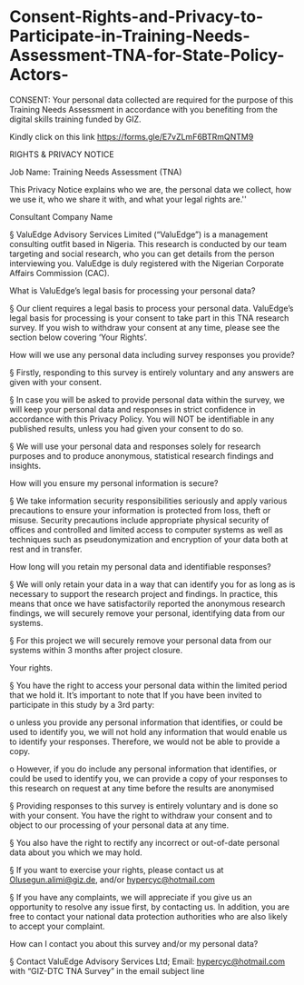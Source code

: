 # Consent-Rights-and-Privacy-to-Participate-in-Training-Needs-Assessment-TNA-for-State-Policy-Actors-
CONSENT: Your personal data collected are required for the purpose of this Training Needs Assessment in accordance with you benefiting from the digital skills training funded by GIZ.



Kindly click on this link
https://forms.gle/E7vZLmF6BTRmQNTM9

 

RIGHTS & PRIVACY NOTICE

 

Job Name: Training Needs Assessment (TNA)

This Privacy Notice explains who we are, the personal data we collect, how we use it, who we share it with, and what your legal rights are.''

Consultant Company Name

§  ValuEdge Advisory Services Limited  (“ValuEdge”) is a management consulting outfit based in Nigeria. This research is conducted by our team targeting and social research, who you  can get details from the person interviewing you. ValuEdge is duly registered with the Nigerian Corporate Affairs Commission (CAC).

 What is ValuEdge’s legal basis for processing your personal data?

§  Our client requires a legal basis to process your personal data.  ValuEdge’s legal basis for processing is your consent to take part in this TNA research survey.   If you wish to withdraw your consent at any time, please see the section below covering ‘Your Rights’.

 How will we use any personal data including survey responses you provide?

§  Firstly, responding to this survey is entirely voluntary and any answers are given with your consent.

§  In case you will be asked to provide personal data within the survey, we will keep your personal data and responses in strict confidence in accordance with  this Privacy Policy.  You will NOT be identifiable in any published results, unless you had given your consent to do so.

§  We will use your personal data and responses solely for research purposes and to produce anonymous, statistical research findings and insights.

 How will you ensure my personal information is secure?

§  We take information security responsibilities seriously and apply various precautions to ensure your information is protected from loss, theft or misuse.    Security precautions include appropriate physical security of offices and controlled and limited access to computer systems as well as techniques such as pseudonymization and encryption of your data both at rest and in transfer.

 How long will you retain my personal data and identifiable responses?

§  We will only retain your data in a way that can identify you for as long as is necessary to support the research project and findings.  In practice, this  means that once we have satisfactorily reported the anonymous research findings, we will securely remove your personal, identifying data from our systems.

§  For this project we will securely remove your personal data from our systems within 3 months after project closure.

Your rights.

§  You have the right to access your personal data within the limited period that we hold it. It’s important to note that If you have been invited to participate  in this study by a 3rd party:

o   unless you provide any personal information that identifies, or could be used to identify you, we will not hold any information that would enable us to identify  your responses.  Therefore, we would not be able to provide a copy.

o   However, if you do include any personal information that identifies, or could be used to identify you, we can provide a copy of your responses to this research  on request at any time before the results are anonymised

§  Providing responses to this survey is entirely voluntary and is done so with your consent.  You have the right to withdraw your consent and to object to our  processing of your personal data at any time.

§  You also have the right to rectify any incorrect or out-of-date personal data about you which we may hold.

§  If you want to exercise your rights, please contact us at Olusegun.alimi@giz.de, and/or hypercyc@hotmail.com

§  If you have any complaints, we will appreciate if you give us an opportunity to resolve any issue first, by contacting us. In addition, you are free to contact  your national data protection authorities who are also likely to accept your complaint.

 

How can I contact you about this survey and/or my personal data?

§  Contact  ValuEdge Advisory Services Ltd; Email: hypercyc@hotmail.com  with “GIZ-DTC TNA Survey” in the email  subject line

